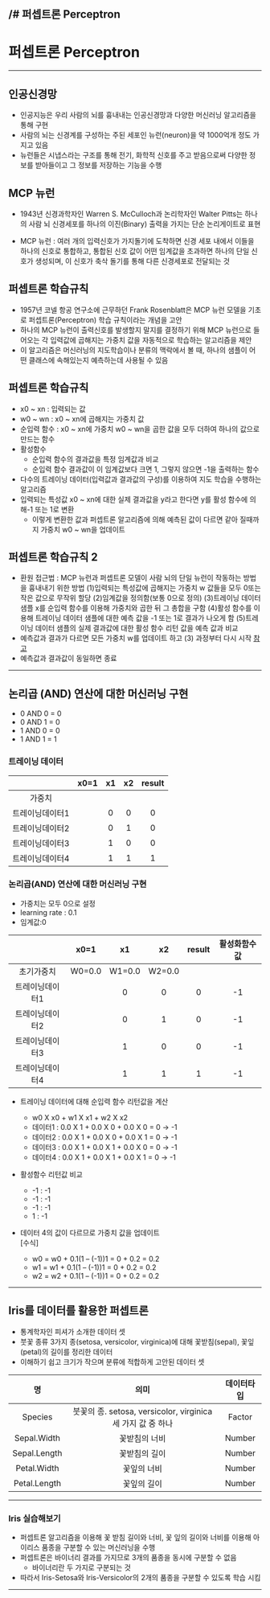 /# 퍼셉트론 Perceptron
---

# 퍼셉트론 Perceptron
---
## 인공신경망 
- 인공지능은 우리 사람의 뇌를 흉내내는 인공신경망과 다양한 머신러닝 알고리즘을 통해 구현
- 사람의 뇌는 신경계를 구성하는 주된 세포인 뉴런(neuron)을 약 1000억개 정도 가지고 있음 
- 뉴런들은 시냅스라는 구조를 통해 전기, 화학적 신호를 주고 받음으로써 다양한 정보를 받아들이고 그 정보를 저장하는 기능을 수행

## MCP 뉴런

- 1943년 신경과학자인 Warren S. McCulloch과 논리학자인 Walter Pitts는 하나의 사람 뇌 신경세포를 하나의 이진(Binary) 출력을 가지는 단순 논리게이트로 표현

- MCP 뉴런 : 여러 개의 입력신호가 가지돌기에 도착하면 신경 세포 내에서 이들을 하나의 신호로 통합하고, 통합된 신호 값이 어떤 임계값을 초과하면 하나의 단일 신호가 생성되며, 이 신호가 축삭 돌기를 통해 다른 신경세포로 전달되는 것


## 퍼셉트론 학습규칙

- 1957년 코넬 항공 연구소에 근무하던 Frank Rosenblatt은 MCP 뉴런 모델을 기초로 퍼셉트론(Perceptron) 학습 규칙이라는 개념을 고안
- 하나의 MCP 뉴런이 출력신호를 발생할지 말지를 결정하기 위해 MCP 뉴런으로 들어오는 각 입력값에  곱해지는 가중치 값을 자동적으로 학습하는 알고리즘을 제안
- 이 알고리즘은 머신러닝의 지도학습이나 분류의 맥락에서 볼 때, 하나의 샘플이 어떤 클래스에 속해있는지 예측하는데 사용될 수 있음 


## 퍼셉트론 학습규칙

- x0 ~ xn : 입력되는 값
- w0 ~ wn : x0 ~ xn에 곱해지는 가중치 값
- 순입력 함수 : x0 ~ xn에 가중치 w0 ~ wn을 곱한 값을 모두 더하여 하나의 값으로 만드는 함수
- 활성함수 
    - 순입력 함수의 결과값을 특정 임계값과 비교
    - 순입력 함수 결과값이 이 임계값보다 크면 1, 그렇지 않으면 -1을 출력하는 함수
- 다수의 트레이닝 데이터(입력값과 결과값의 구성)를 이용하여 지도 학습을 수행하는 알고리즘
- 입력되는 특성값 x0 ~ xn에 대한 실제 결과값을 y라고 한다면 y를 활성 함수에 의해-1 또는 1로 변환
    -  이렇게 변환한 값과 퍼셉트론 알고리즘에 의해 예측된 값이 다르면 같아 질때까지 가중치 w0 ~ wn을 업데이트


## 퍼셉트론 학습규칙 2

- 환원 접근법 : MCP 뉴런과 퍼셉트론 모델이 사람 뇌의 단일 뉴런이 작동하는 방법을 흉내내기 위한 방법
    (1)입력되는 특성값에 곱해지는 가중치 w 값들을 모두 0또는 작은 값으로 무작위 할당
    (2)임계값을 정의함(보통 0으로 정의)
    (3)트레이닝 데이터 샘플 x를 순입력 함수를 이용해 가중치와 곱한 뒤 그 총합을 구함
    (4)활성 함수를 이용해 트레이닝 데이터 샘플에 대한 예측 값을 -1 또는 1로 결과가 나오게 함
    (5)트레이닝 데이터 샘플의 실제 결과값에 대한 활성 함수 리턴 값을 예측 값과 비교
- 예측값과 결과가 다르면 모든 가중치 w를 업데이트 하고 (3) 과정부터 다시 시작
[참고](https://snowdeer.github.io/machine-learning/2018/01/02/perceptron/)
- 예측값과 결과값이 동일하면 종료

---
## 논리곱 (AND) 연산에 대한 머신러닝 구현

- 0 AND 0 = 0
- 0 AND 1 = 0
- 1 AND 0 = 0
- 1 AND 1 = 1

### 트레이닝 데이터 
||x0=1|x1|x2|result|
|:----:|:----:|:---:|:---:|:----:|
|가중치|||||
|트레이닝데이터1||0|0|0|
|트레이닝데이터2||0|1|0|
|트레이닝데이터3||1|0|0|
|트레이닝데이터4||1|1|1|


### 논리곱(AND) 연산에 대한 머신러닝 구현

- 가중치는 모두 0으로 설정
- learning rate : 0.1
- 임계값:0

||x0=1|x1|x2|result|활성화함수값|
|:----:|:----:|:---:|:---:|:----:|:----:| 
|초기가중치|W0=0.0|W1=0.0|W2=0.0||    
|트레이닝데이터1||0|0|0|-1|
|트레이닝데이터2||0|1|0|-1|
|트레이닝데이터3||1|0|0|-1|
|트레이닝데이터4||1|1|1|-1|

- 트레이닝 데이터에 대해 순입력 함수 리턴값을 계산
    - w0 X x0 + w1 X x1 + w2 X x2
    - 데이터1 : 0.0 X 1 + 0.0 X 0 + 0.0 X 0 = 0 -> -1
    - 데이터2 : 0.0 X 1 + 0.0 X 0 + 0.0 X 1 = 0 -> -1
    - 데이터3 : 0.0 X 1 + 0.0 X 1 + 0.0 X 0 = 0 -> -1
    - 데이터4 : 0.0 X 1 + 0.0 X 1 + 0.0 X 1 = 0 -> -1

- 활성함수 리턴값 비교
    + -1 : -1
    + -1 : -1
    + -1 : -1
    +  1 : -1

- 데이터 4의 값이 다르므로 가중치 값을 업데이트     
        [수식]

    - w0 = w0 + 0.1(1 – (-1))1 = 0 + 0.2 = 0.2
    - w1 = w1 + 0.1(1 – (-1))1 = 0 + 0.2 = 0.2
    - w2 = w2 + 0.1(1 – (-1))1 = 0 + 0.2 = 0.2
---
## Iris를 데이터를 활용한 퍼셉트론

- 통계학자인 피셔가 소개한 데이터 셋
- 붓꽃 종류 3가지 종(setosa, versicolor, virginica)에 대해 꽃받침(sepal), 꽃잎(petal)의 길이를 정리한 데이터
- 이해하기 쉽고 크기가 작으며 분류에 적합하게 고안된 데이터 셋


|명|의미|데이터타입|
|:----:|:----:|:---:|
|Species|붓꽃의 종. setosa, versicolor, virginica 세 가지 값 중 하나|Factor| 
|Sepal.Width|꽃받침의 너비|Number| 
|Sepal.Length|꽃받침의 길이|Number| 
|Petal.Width|꽃잎의 너비|Number| 
|Petal.Length|꽃잎의 길이|Number| 

--- 
### Iris 실습해보기

- 퍼셉트론 알고리즘을 이용해 꽃 받침 길이와 너비, 꽃 잎의 길이와 너비를 이용해 아이리스 품종을 구분할 수 있는 머신러닝을 수행
- 퍼셉트론은 바이너리 결과를 가지므로 3개의 품종을 동시에 구분할 수 없음
    - 바이너리란  두 가지로 구분되는 것 
- 따라서 Iris-Setosa와 Iris-Versicolor의 2개의 품종을 구분할 수 있도록 학습 시킴 
---